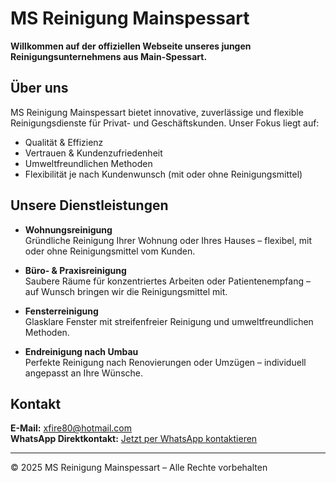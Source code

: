 # MS Reinigung Mainspessart

**Willkommen auf der offiziellen Webseite unseres jungen Reinigungsunternehmens aus Main-Spessart.**

## Über uns

MS Reinigung Mainspessart bietet innovative, zuverlässige und flexible Reinigungsdienste für Privat- und Geschäftskunden. Unser Fokus liegt auf:

- Qualität & Effizienz  
- Vertrauen & Kundenzufriedenheit  
- Umweltfreundlichen Methoden  
- Flexibilität je nach Kundenwunsch (mit oder ohne Reinigungsmittel)

## Unsere Dienstleistungen

- **Wohnungsreinigung**  
  Gründliche Reinigung Ihrer Wohnung oder Ihres Hauses – flexibel, mit oder ohne Reinigungsmittel vom Kunden.

- **Büro- & Praxisreinigung**  
  Saubere Räume für konzentriertes Arbeiten oder Patientenempfang – auf Wunsch bringen wir die Reinigungsmittel mit.

- **Fensterreinigung**  
  Glasklare Fenster mit streifenfreier Reinigung und umweltfreundlichen Methoden.

- **Endreinigung nach Umbau**  
  Perfekte Reinigung nach Renovierungen oder Umzügen – individuell angepasst an Ihre Wünsche.

## Kontakt

**E-Mail:** xfire80@hotmail.com  
**WhatsApp Direktkontakt:** [Jetzt per WhatsApp kontaktieren](https://wa.me/491781766657?text=Guten%20Tag!%20Ich%20interessiere%20mich%20f%C3%BCr%20Ihre%20Reinigungsdienste.%20K%C3%B6nnten%20Sie%20mir%20mehr%20Informationen%20geben?)

---

© 2025 MS Reinigung Mainspessart – Alle Rechte vorbehalten
